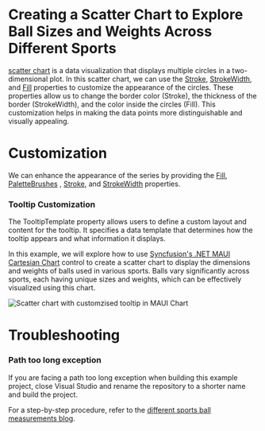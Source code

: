 # Creating a Scatter Chart to Explore Ball Sizes and Weights Across Different Sports

[scatter chart](https://help.syncfusion.com/maui/cartesian-charts/scatter) is a data visualization that displays multiple circles in a two-dimensional plot. In this scatter chart, we can use the [Stroke](https://help.syncfusion.com/cr/maui/Syncfusion.Maui.Charts.ScatterSeries.html#Syncfusion_Maui_Charts_ScatterSeries_Stroke), [StrokeWidth](https://help.syncfusion.com/cr/maui/Syncfusion.Maui.Charts.XYDataSeries.html#Syncfusion_Maui_Charts_XYDataSeries_StrokeWidth), and [Fill](https://help.syncfusion.com/cr/maui/Syncfusion.Maui.Charts.ChartSeries.html#Syncfusion_Maui_Charts_ChartSeries_Fill) properties to customize the appearance of the circles. These properties allow us to change the border color (Stroke), the thickness of the border (StrokeWidth), and the color inside the circles (Fill). This customization helps in making the data points more distinguishable and visually appealing.



# Customization

We can enhance the appearance of the series by providing the [Fill](https://help.syncfusion.com/cr/maui/Syncfusion.Maui.Charts.ChartSeries.html#Syncfusion_Maui_Charts_ChartSeries_Fill), [PaletteBrushes](https://help.syncfusion.com/cr/maui/Syncfusion.Maui.Charts.ChartSeries.html#Syncfusion_Maui_Charts_ChartSeries_PaletteBrushes) , [Stroke](https://help.syncfusion.com/cr/maui/Syncfusion.Maui.Charts.ScatterSeries.html#Syncfusion_Maui_Charts_ScatterSeries_Stroke), and [StrokeWidth](https://help.syncfusion.com/cr/maui/Syncfusion.Maui.Charts.XYDataSeries.html#Syncfusion_Maui_Charts_XYDataSeries_StrokeWidth) properties. 



### Tooltip Customization

The TooltipTemplate property allows users to define a custom layout and content for the tooltip. It specifies a data template that determines how the tooltip appears and what information it displays.

In this example, we will explore how to use [Syncfusion's .NET MAUI Cartesian Chart](https://www.syncfusion.com/maui-controls/maui-cartesian-charts) control to create a scatter chart to display the dimensions and weights of balls used in various sports. Balls vary significantly across sports, each having unique sizes and weights, which can be effectively visualized using this chart.

![Scatter chart with customzised tooltip in MAUI Chart](https://github.com/SyncfusionExamples/Creating-a-Bubble-Chart-to-Explore-Ball-Sizes-and-Weights-Across-Different-Sports/assets/154403270/83200f1e-f499-41ab-bb49-320b2741be0a)



# Troubleshooting

### Path too long exception

If you are facing a path too long exception when building this example project, close Visual Studio and rename the repository to a shorter name and build the project.

For a step-by-step procedure, refer to the [different sports ball measurements blog]().